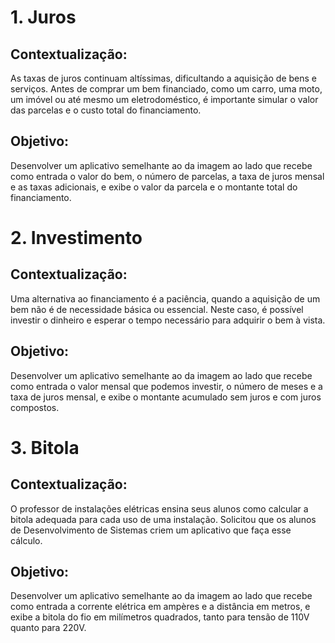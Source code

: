 # 1. Juros
## Contextualização: 

As taxas de juros continuam altíssimas, dificultando a aquisição de bens e serviços. Antes de comprar um bem financiado, como um carro, uma moto, um imóvel ou até mesmo um eletrodoméstico, é importante simular o valor das parcelas e o custo total do financiamento.

## Objetivo:

Desenvolver um aplicativo semelhante ao da imagem ao lado que recebe como entrada o valor do bem, o número de parcelas, a taxa de juros mensal e as taxas adicionais, e exibe o valor da parcela e o montante total do financiamento.



# 2. Investimento

## Contextualização: 

Uma alternativa ao financiamento é a paciência, quando a aquisição de um bem não é de necessidade básica ou essencial. Neste caso, é possível investir o dinheiro e esperar o tempo necessário para adquirir o bem à vista.

## Objetivo:

Desenvolver um aplicativo semelhante ao da imagem ao lado que recebe como entrada o valor mensal que podemos investir, o número de meses e a taxa de juros mensal, e exibe o montante acumulado sem juros e com juros compostos.



# 3. Bitola

## Contextualização:

O professor de instalações elétricas ensina seus alunos como calcular a bitola adequada para cada uso de uma instalação. Solicitou que os alunos de Desenvolvimento de Sistemas criem um aplicativo que faça esse cálculo.

## Objetivo:

Desenvolver um aplicativo semelhante ao da imagem ao lado que recebe como entrada a corrente elétrica em ampères e a distância em metros, e exibe a bitola do fio em milímetros quadrados, tanto para tensão de 110V quanto para 220V.
